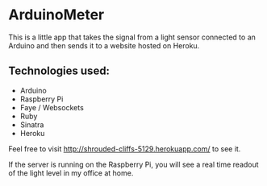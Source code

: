 # ArduinoMeter

This is a little app that takes the signal from a light sensor connected to an Arduino and then sends it to a website hosted on Heroku.

## Technologies used:
 * Arduino
 * Raspberry Pi
 * Faye / Websockets
 * Ruby
 * Sinatra
 * Heroku


Feel free to visit http://shrouded-cliffs-5129.herokuapp.com/ to see it.

If the server is running on the Raspberry Pi, you will see a real time readout of the light level in my office at home.
